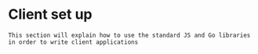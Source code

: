 # Client set up

`This section will explain how to use the standard JS and Go libraries in order to write client applications`